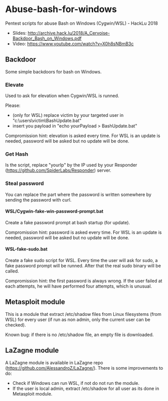 # Abuse-bash-for-windows
Pentest scripts for abuse Bash on Windows (Cygwin/WSL) - HackLu 2018
- Slides: http://archive.hack.lu/2018/A_Cervoise-Backdoor_Bash_on_Windows.pdf
- Video: https://www.youtube.com/watch?v=X0h8sNBmB3c

## Backdoor

Some simple backdoors for bash on Windows.

### Elevate
Used to ask for elevation when Cygwin/WSL is runned.

Please:
- (only for WSL) replace victim by your targeted user in "c:\users\victim\BashUpdate.bat"
- insert you payload in "echo yourPayload > BashUpdate.bat"

Compromission hint: elevation is asked every time. For WSL is an update is needed, password will be asked but no update will be done.

### Get Hash

Is the script, replace "yourIp" by the IP used by your Responder (https://github.com/SpiderLabs/Responder) server.

### Steal password

You can replace the part where the password is written somewhere by sending the password with curl.

#### WSL/Cygwin-fake-win-password-prompt.bat

Create a fake password prompt at bash startup (for update).

Compromission hint: password is asked every time. For WSL is an update is needed, password will be asked but no update will be done.

#### WSL-fake-sudo.bat

Create a fake sudo script for WSL. Every time the user will ask for sudo, a fake password prompt will be runned. After that the real sudo binary will be called.

Compromission hint: the first password is always wrong. If the user failed at each attempts, he will have performed four attempts, which is unusual.

## Metasploit module

This is a module that extract /etc/shadow files from Linux filesystems (from WSL) for every user (if run as non admin, only the current user can be checked).

Known bug: if there is no /etc/shadow file, an empty file is downloaded.

## LaZagne module

A LaZagne module is available in LaZagne repo (https://github.com/AlessandroZ/LaZagne/). There is some improvements to do:
- Check if Windows can run WSL, if not do not run the module.
- If the user is local admin, extract /etc/shadow for all user as its done in Metasploit module.
